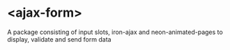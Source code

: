 # \<ajax-form\>

A package consisting of input slots, iron-ajax and neon-animated-pages to display, validate and send form data


